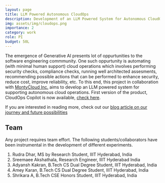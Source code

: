 ```yaml
---
layout: page
title: LLM Powered Autonomous CloudOps
description: Development of an LLM Powered System for Autonomous CloudOps
img: assets/img/cloudops.png
importance: 2
category: work
role: PI
budget: 50L
---
```


The emergence of Generative AI presents lot of oppurtunities to the software engineering commmunity. One such oppurtunity is automating (with minimal human support) cloud operations which involves performing security checks, compliance checks, running well architected assesments, recommending possible actions that can be performed to enhance security, reduce cost, improve reliability, etc. To this end, this project in collaboration with [MontyCloud Inc.](https://montycloud.com) aims to develop an LLM powered system for supporting autonomous cloud operations. First version of the product, CloudOps Copilot is now available, [check here](https://montycloud.com/cloudops-copilot).

If you are interested in reading more, check out our [blog article on our journey and future possibilities](https://blogs.iiit.ac.in/montycloud/)


## Team

Any project requires team effort. The following students/collaborators have been instrumental in the development of different experiments.

1. Rudra Dhar, MS by Research Student, IIIT Hyderabad, India
2. Sreemaee Akshathala, Research Engineer, IIIT Hyderabad India
3. Adyansh Kakran, B.Tech CS Dual Degree Student, IIIT Hyderabad, India
4. Amey Karan, B.Tech CS Dual Degree Student, IIIT Hyderabad, India
5. Shrikara A, B.Tech CSE Honors Student, IIIT Hyderabad, India





<!--## Key Tools and Technologies used

Below I list some of the tools and technologies that I had used as a part of my responsibilities in the project.

1. Lucidchart and C4Model for architectural Diagrams
2. Python for implementing backend services (Webframework: Tornado)
3. Thingsboard platform for IoT devices integration and raw data visualization
4. Apache Kafka for streaming data from Thingsboard to other services in the platform
5. Google Cloud for deploying some backend prototype-->
